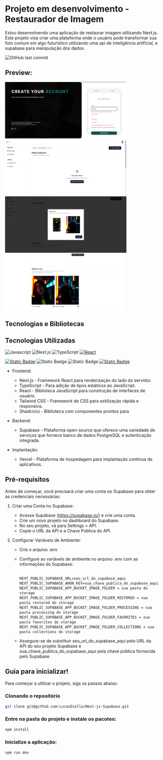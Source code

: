 # Projeto em desenvolvimento - Restaurador de Imagem

Estou desenvolvendo uma aplicação de restaurar imagem utilizando Next.js. Este projeto visa criar uma plataforma onde o usuário pode transformar sua foto comum em algo futurístico utilizando uma api de inteligência artificial, e supabase para manipulação dos dados.

![GitHub last commit](https://img.shields.io/github/last-commit/LucasDiello/Next-js-Supabase)

## Preview:

<div class=display:grid>
  <img src="/public/replicate1.png" alt="Imagem 1" width=400  />
  <img src="/public/replicate2.png" alt="Imagem 1" width=400  />
  <img src="/public/replicate3.png" alt="Imagem 1" width=400  />
  <img src="/public/replicate4.png" alt="Imagem 1" width=400  />
</div>

## Tecnologias e Bibliotecas

## Tecnologias Utilizadas

![Javascript](https://img.shields.io/badge/Javascript-F0DB4F?style=for-the-badge&labelColor=black&logo=javascript&logoColor=F0DB4F)
![Next.js](https://img.shields.io/badge/Next.js-black?style=for-the-badge&logo=next.js&logoColor=white)
![TypeScript](https://img.shields.io/badge/TypeScript-3178C6?style=for-the-badge&logo=typescript&logoColor=fff)
[![React](https://img.shields.io/badge/React-%2320232a.svg?style=for-the-badge&logo=react&logoColor=%2361DAFB)](#)

[![Static Badge](https://img.shields.io/badge/Supabase-3FCF8E?logo=supabase&logoColor=fff)](#)
![Static Badge](https://img.shields.io/badge/Tailwind%20CSS-%2338B2AC.svg?logo=tailwind-css&logoColor=white)
![Static Badge](https://img.shields.io/badge/Vercel-%23000000.svg?logo=vercel&logoColor=white)
[![Static Badge](https://img.shields.io/badge/shadcn%2Fui-000?logo=shadcnui&logoColor=fff)](#)

- Frontend:
  - Next.js - Framework React para renderização do lado do servidor.
  - TypeScript - Para adição de tipos estáticos ao JavaScript.
  - React - Biblioteca JavaScript para construção de interfaces de usuário.
  - Tailwind CSS - Framework de CSS para estilização rápida e responsiva.
  - Shadcn/ui - Biblioteca com componentes prontos para 

- Backend:
  - Supabase - Plataforma open-source que oferece uma variedade de serviços que fornece banco de dados PostgreSQL e autenticação integrada.

- Implantação:
  - Vercel - Plataforma de hospedagem para implantação contínua de aplicativos.

## Pré-requisitos

Antes de começar, você precisará criar uma conta no Supabase para obter as credenciais necessárias:

1. Criar uma Conta no Supabase:
   - Acesse Supabase (https://supabase.io/) e crie uma conta.
   - Crie um novo projeto no dashboard do Supabase.
   - No seu projeto, vá para Settings > API.
   - Copie o URL da API e a Chave Pública do API.

2. Configurar Variáveis de Ambiente:
   - Crie o arquivo .env
   - Configure as variáveis de ambiente no arquivo .env com as informações do Supabase:

     ```
     
     NEXT_PUBLIC_SUPABASE_URL=seu_url_do_supabase_aqui
     NEXT_PUBLIC_SUPABASE_ANON_KEY=sua_chave_publica_do_supabase_aqui
     NEXT_PUBLIC_SUPABASE_APP_BUCKET_IMAGE_FOLDER = sua pasta do storage
     NEXT_PUBLIC_SUPABASE_APP_BUCKET_IMAGE_FOLDER_RESTORED = sua pasta restored do storage
     NEXT_PUBLIC_SUPABASE_APP_BUCKET_IMAGE_FOLDER_PROCESSING = sua pasta processing do storage
     NEXT_PUBLIC_SUPABASE_APP_BUCKET_IMAGE_FOLDER_FAVORITES = sua pasta favorites do storage
     NEXT_PUBLIC_SUPABASE_APP_BUCKET_IMAGE_FOLDER_COLLECTIONS = sua pasta collections do storage
     
     ```

   - Assegure-se de substituir seu_url_do_supabase_aqui pelo URL da API do seu projeto Supabase e sua_chave_publica_do_supabase_aqui pela chave pública fornecida pelo Supabase.

## Guia para inicializar!

Para começar a utilizar o projeto, siga os passos abaixo:

### Clonando o repositório

```bash
git clone git@github.com:LucasDiello/Next-js-Supabase.git
```


### Entre na pasta do projeto e instale os pacotes:

```bash
npm install
```

### Inicialize a aplicação:

```bash
npm run dev
```
